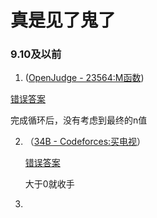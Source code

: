 # 真是见了鬼了

### 9.10及以前

1.  ([OpenJudge - 23564:M函数](http://cs101.openjudge.cn/2024fallroutine/23564/))
   
   [错误答案](http://cs101.openjudge.cn/2024fallroutine/solution/46043260/)
   
   完成循环后，没有考虑到最终的n值

2. （[34B - Codeforces:买电视](https://codeforces.com/contest/34/problem/B)）
   
   [错误答案](https://codeforces.com/contest/34/submission/279479153)   
   
   大于0就收手

3. 
